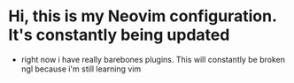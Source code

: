 # Hi, this is my Neovim configuration. It's constantly being updated
- right now i have really barebones plugins. This will constantly be broken ngl because i'm still learning vim 
